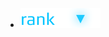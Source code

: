 - ![](https://raw.githubusercontent.com/cybercongress/prism/img-upload/components/1-molecules/input/sort/default.png)